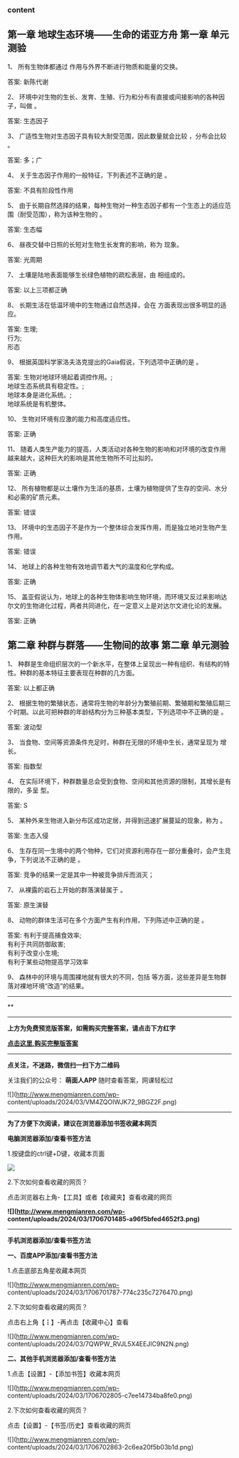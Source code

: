 ### content

## 第一章 地球生态环境——生命的诺亚方舟 第一章 单元测验

1、 所有生物体都通过 作用与外界不断进行物质和能量的交换。

答案: 新陈代谢  

2、 环境中对生物的生长、发育、生殖、行为和分布有直接或间接影响的各种因子，叫做 。

答案: 生态因子

3、 广适性生物对生态因子具有较大耐受范围，因此数量就会比较 ，分布会比较 。

答案: 多；广

4、 关于生态因子作用的一般特征，下列表述不正确的是 。

答案: 不具有阶段性作用

5、 由于长期自然选择的结果，每种生物对一种生态因子都有一个生态上的适应范围（耐受范围），称为该种生物的 。

答案: 生态幅

6、 昼夜交替中日照的长短对生物生长发育的影响，称为 现象。

答案: 光周期

7、 土壤是陆地表面能够生长绿色植物的疏松表层，由 相组成的。

答案: 以上三项都正确

8、 长期生活在低温环境中的生物通过自然选择，会在 方面表现出很多明显的适应。

答案: 生理;  
行为;  
形态

9、 根据英国科学家洛夫洛克提出的Gaia假说，下列选项中正确的是 。

答案: 生物对地球环境起着调控作用。;  
地球生态系统具有稳定性。;  
地球本身是进化系统。;  
地球系统是有机整体。

10、 生物对环境有应激的能力和高度适应性。

答案: 正确

11、 随着人类生产能力的提高，人类活动对各种生物的影响和对环境的改变作用越来越大，这种巨大的影响是其他生物所不可比拟的。

答案: 正确

12、 所有植物都是以土壤作为生活的基质，土壤为植物提供了生存的空间、水分和必需的矿质元素。

答案: 错误

13、 环境中的生态因子不是作为一个整体综合发挥作用，而是独立地对生物产生作用。

答案: 错误

14、 地球上的各种生物有效地调节着大气的温度和化学构成。

答案: 正确

15、 盖亚假说认为，地球上的各种生物体影响生物环境，而环境又反过来影响达尔文的生物进化过程，两者共同进化，在一定意义上是对达尔文进化论的发展。

答案: 正确

## 第二章 种群与群落——生物间的故事 第二章 单元测验

1、 种群是生命组织层次的一个新水平，在整体上呈现出一种有组织、有结构的特性。种群的基本特征主要表现在种群的几方面。

答案: 以上都正确

2、 根据生物的繁殖状态，通常将生物的年龄分为繁殖前期、繁殖期和繁殖后期三个时期。以此可把种群的年龄结构分为三种基本类型，下列选项中不正确的是 。

答案: 波动型

3、 当食物、空间等资源条件充足时，种群在无限的环境中生长，通常呈现为 增长。

答案: 指数型

4、 在实际环境下，种群数量总会受到食物、空间和其他资源的限制，其增长是有限的，多呈 型。

答案: S

5、 某种外来生物进入新分布区成功定居，并得到迅速扩展蔓延的现象，称为 。

答案: 生态入侵

6、 生存在同一生境中的两个物种，它们对资源利用存在一部分重叠时，会产生竞争，下列说法不正确的是 。

答案: 竞争的结果一定是其中一种被竞争排斥而消灭；

7、 从裸露的岩石上开始的群落演替属于 。

答案: 原生演替

8、 动物的群体生活可在多个方面产生有利作用，下列陈述中正确的是 。

答案: 有利于提高捕食效率;  
有利于共同防御敌害;  
有利于改变小生境;  
有利于某些动物提高学习效率

9、 森林中的环境与周围裸地就有很大的不同，包括 等方面，这些差异是生物群落对裸地环境“改造”的结果。

* * *

**

* * *

**上方为免费预览版答案，如需购买完整答案，请点击下方红字**

[**点击这里,购买完整版答案**](http://mooc.mengmianren.com/mooc/326647.html)

* * *

**点关注，不迷路，微信扫一扫下方二维码**

关注我们的公众号： **萌面人APP** 随时查看答案，网课轻松过

![](http://www.mengmianren.com/wp-
content/uploads/2024/03/VM4ZQOIWJK72_9BGZ2F.png)

* * *

**为了方便下次阅读，建议在浏览器添加书签收藏本网页**

**电脑浏览器添加/查看书签方法**

1.按键盘的ctrl键+D键，收藏本页面

![](http://www.mengmianren.com/wp-content/uploads/2024/03/AF9T_JKKHAJN.png)

2.下次如何查看收藏的网页？

点击浏览器右上角-【工具】或者【收藏夹】查看收藏的网页

**![](http://www.mengmianren.com/wp-
content/uploads/2024/03/1706701485-a96f5bfed4652f3.png)**

* * *

**手机浏览器添加/查看书签方法**

**一、百度APP添加/查看书签方法**

1.点击底部五角星收藏本网页

![](http://www.mengmianren.com/wp-
content/uploads/2024/03/1706701787-774c235c7276470.png)

2.下次如何查看收藏的网页？

点击右上角【┇】-再点击【收藏中心】查看

![](http://www.mengmianren.com/wp-
content/uploads/2024/03/7QWPW_RVJL5X4EEJIC9N2N.png)

**二、其他手机浏览器添加/查看书签方法**

1.点击【设置】-【添加书签】收藏本网页

![](http://www.mengmianren.com/wp-
content/uploads/2024/03/1706702805-c7ee14734ba8fe0.png)

2.下次如何查看收藏的网页？

点击【设置】-【书签/历史】查看收藏的网页

![](http://www.mengmianren.com/wp-
content/uploads/2024/03/1706702863-2c6ea20f5b03b1d.png)


